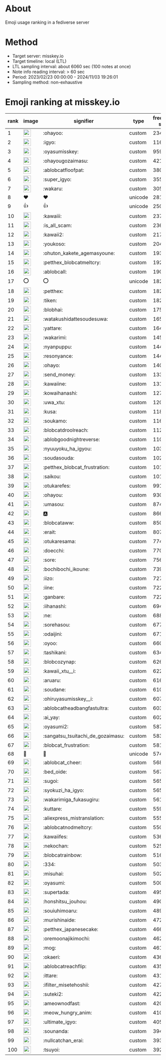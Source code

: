 # About
Emoji usage ranking in a fediverse server

# Method
- Target server: misskey.io
- Target timeline: local (LTL)
- LTL sampling interval: about 6060 sec (100 notes at once)
- Note info reading interval: > 60 sec
- Period: 2023/02/23 00:00:00 - 2024/11/03 19:26:01 
- Sampling method: non-exhaustive

# Emoji ranking at misskey.io

|rank|image|signifier|type|frequency score|
|----|----|----|----|----|
|1|<img height="24" src="https://misskey.io/emoji/ohayoo.webp">|:ohayoo:|custom|234358|
|2|<img height="24" src="https://misskey.io/emoji/igyo.webp">|:igyo:|custom|116056|
|3|<img height="24" src="https://misskey.io/emoji/oyasumisskey.webp">|:oyasumisskey:|custom|95929|
|4|<img height="24" src="https://misskey.io/emoji/ohayougozaimasu.webp">|:ohayougozaimasu:|custom|42161|
|5|<img height="24" src="https://misskey.io/emoji/ablobcatfloofpat.webp">|:ablobcatfloofpat:|custom|38005|
|6|<img height="24" src="https://misskey.io/emoji/super_igyo.webp">|:super_igyo:|custom|35579|
|7|<img height="24" src="https://misskey.io/emoji/wakaru.webp">|:wakaru:|custom|30579|
|8|❤|❤|unicode|28156|
|9|👍|👍|unicode|25052|
|10|<img height="24" src="https://misskey.io/emoji/kawaiii.webp">|:kawaiii:|custom|23725|
|11|<img height="24" src="https://misskey.io/emoji/is_all_scam.webp">|:is_all_scam:|custom|23655|
|12|<img height="24" src="https://misskey.io/emoji/kawaii2.webp">|:kawaii2:|custom|21704|
|13|<img height="24" src="https://misskey.io/emoji/youkoso.webp">|:youkoso:|custom|20421|
|14|<img height="24" src="https://misskey.io/emoji/ohuton_kakete_agemasyoune.webp">|:ohuton_kakete_agemasyoune:|custom|19332|
|15|<img height="24" src="https://misskey.io/emoji/petthex_blobcatmeltcry.webp">|:petthex_blobcatmeltcry:|custom|19241|
|16|<img height="24" src="https://misskey.io/emoji/ablobcall.webp">|:ablobcall:|custom|19056|
|17|⭕|⭕|unicode|18279|
|18|<img height="24" src="https://misskey.io/emoji/petthex.webp">|:petthex:|custom|18270|
|19|<img height="24" src="https://misskey.io/emoji/tiken.webp">|:tiken:|custom|18234|
|20|<img height="24" src="https://misskey.io/emoji/blobhai.webp">|:blobhai:|custom|17570|
|21|<img height="24" src="https://misskey.io/emoji/watakushidattesoudesuwa.webp">|:watakushidattesoudesuwa:|custom|16528|
|22|<img height="24" src="https://misskey.io/emoji/yattare.webp">|:yattare:|custom|16491|
|23|<img height="24" src="https://misskey.io/emoji/wakarimi.webp">|:wakarimi:|custom|14580|
|24|<img height="24" src="https://misskey.io/emoji/nyanpuppu.webp">|:nyanpuppu:|custom|14433|
|25|<img height="24" src="https://misskey.io/emoji/resonyance.webp">|:resonyance:|custom|14410|
|26|<img height="24" src="https://misskey.io/emoji/ohayo.webp">|:ohayo:|custom|14017|
|27|<img height="24" src="https://misskey.io/emoji/send_money.webp">|:send_money:|custom|13382|
|28|<img height="24" src="https://misskey.io/emoji/kawaiine.webp">|:kawaiine:|custom|13181|
|29|<img height="24" src="https://misskey.io/emoji/kowaihanashi.webp">|:kowaihanashi:|custom|12758|
|30|<img height="24" src="https://misskey.io/emoji/uwa_xtu.webp">|:uwa_xtu:|custom|12071|
|31|<img height="24" src="https://misskey.io/emoji/kusa.webp">|:kusa:|custom|11800|
|32|<img height="24" src="https://misskey.io/emoji/soukamo.webp">|:soukamo:|custom|11648|
|33|<img height="24" src="https://misskey.io/emoji/blobcatdroolreach.webp">|:blobcatdroolreach:|custom|11203|
|34|<img height="24" src="https://misskey.io/emoji/ablobgoodnightreverse.webp">|:ablobgoodnightreverse:|custom|11098|
|35|<img height="24" src="https://misskey.io/emoji/nyuuyoku_ha_igyou.webp">|:nyuuyoku_ha_igyou:|custom|10396|
|36|<img height="24" src="https://misskey.io/emoji/soudasouda.webp">|:soudasouda:|custom|10239|
|37|<img height="24" src="https://misskey.io/emoji/petthex_blobcat_frustration.webp">|:petthex_blobcat_frustration:|custom|10136|
|38|<img height="24" src="https://misskey.io/emoji/saikou.webp">|:saikou:|custom|10128|
|39|<img height="24" src="https://misskey.io/emoji/otukarefes.webp">|:otukarefes:|custom|9910|
|40|<img height="24" src="https://misskey.io/emoji/ohayou.webp">|:ohayou:|custom|9304|
|41|<img height="24" src="https://misskey.io/emoji/umasou.webp">|:umasou:|custom|8740|
|42|<img height="24" src="https://misskey.io/emoji/a.webp">|:a:|custom|8662|
|43|<img height="24" src="https://misskey.io/emoji/blobcataww.webp">|:blobcataww:|custom|8500|
|44|<img height="24" src="https://misskey.io/emoji/erait.webp">|:erait:|custom|8077|
|45|<img height="24" src="https://misskey.io/emoji/otukaresama.webp">|:otukaresama:|custom|7741|
|46|<img height="24" src="https://misskey.io/emoji/doecchi.webp">|:doecchi:|custom|7703|
|47|<img height="24" src="https://misskey.io/emoji/sore.webp">|:sore:|custom|7562|
|48|<img height="24" src="https://misskey.io/emoji/bochibochi_ikoune.webp">|:bochibochi_ikoune:|custom|7390|
|49|<img height="24" src="https://misskey.io/emoji/iizo.webp">|:iizo:|custom|7276|
|50|<img height="24" src="https://misskey.io/emoji/iine.webp">|:iine:|custom|7226|
|51|<img height="24" src="https://misskey.io/emoji/ganbare.webp">|:ganbare:|custom|7220|
|52|<img height="24" src="https://misskey.io/emoji/iihanashi.webp">|:iihanashi:|custom|6944|
|53|<img height="24" src="https://misskey.io/emoji/ne.webp">|:ne:|custom|6888|
|54|<img height="24" src="https://misskey.io/emoji/sorehasou.webp">|:sorehasou:|custom|6771|
|55|<img height="24" src="https://misskey.io/emoji/odaijini.webp">|:odaijini:|custom|6710|
|56|<img height="24" src="https://misskey.io/emoji/oyoo.webp">|:oyoo:|custom|6604|
|57|<img height="24" src="https://misskey.io/emoji/tashikani.webp">|:tashikani:|custom|6348|
|58|<img height="24" src="https://misskey.io/emoji/blobcozynap.webp">|:blobcozynap:|custom|6268|
|59|<img height="24" src="https://misskey.io/emoji/kawaii_xtu__i.webp">|:kawaii_xtu__i:|custom|6221|
|60|<img height="24" src="https://misskey.io/emoji/aruaru.webp">|:aruaru:|custom|6160|
|61|<img height="24" src="https://misskey.io/emoji/soudane.webp">|:soudane:|custom|6105|
|62|<img height="24" src="https://misskey.io/emoji/ohiruyasumisskey__i.webp">|:ohiruyasumisskey__i:|custom|6072|
|63|<img height="24" src="https://misskey.io/emoji/ablobcatheadbangfastultra.webp">|:ablobcatheadbangfastultra:|custom|6036|
|64|<img height="24" src="https://misskey.io/emoji/ai_yay.webp">|:ai_yay:|custom|6027|
|65|<img height="24" src="https://misskey.io/emoji/oyasumi2.webp">|:oyasumi2:|custom|5871|
|66|<img height="24" src="https://misskey.io/emoji/sangatsu_tsuitachi_de_gozaimasu.webp">|:sangatsu_tsuitachi_de_gozaimasu:|custom|5839|
|67|<img height="24" src="https://misskey.io/emoji/blobcat_frustration.webp">|:blobcat_frustration:|custom|5813|
|68|🎉|🎉|unicode|5742|
|69|<img height="24" src="https://misskey.io/emoji/ablobcat_cheer.webp">|:ablobcat_cheer:|custom|5680|
|70|<img height="24" src="https://misskey.io/emoji/bed_oide.webp">|:bed_oide:|custom|5678|
|71|<img height="24" src="https://misskey.io/emoji/sugoi.webp">|:sugoi:|custom|5654|
|72|<img height="24" src="https://misskey.io/emoji/syokuzi_ha_igyo.webp">|:syokuzi_ha_igyo:|custom|5651|
|73|<img height="24" src="https://misskey.io/emoji/wakarimiga_fukasugiru.webp">|:wakarimiga_fukasugiru:|custom|5615|
|74|<img height="24" src="https://misskey.io/emoji/kuttare.webp">|:kuttare:|custom|5596|
|75|<img height="24" src="https://misskey.io/emoji/aliexpress_mistranslation.webp">|:aliexpress_mistranslation:|custom|5555|
|76|<img height="24" src="https://misskey.io/emoji/ablobcatnodmeltcry.webp">|:ablobcatnodmeltcry:|custom|5509|
|77|<img height="24" src="https://misskey.io/emoji/kawaiifes.webp">|:kawaiifes:|custom|5364|
|78|<img height="24" src="https://misskey.io/emoji/nekochan.webp">|:nekochan:|custom|5257|
|79|<img height="24" src="https://misskey.io/emoji/blobcatrainbow.webp">|:blobcatrainbow:|custom|5166|
|80|<img height="24" src="https://misskey.io/emoji/334.webp">|:334:|custom|5030|
|81|<img height="24" src="https://misskey.io/emoji/misuhai.webp">|:misuhai:|custom|5029|
|82|<img height="24" src="https://misskey.io/emoji/oyasumi.webp">|:oyasumi:|custom|5003|
|83|<img height="24" src="https://misskey.io/emoji/supertada.webp">|:supertada:|custom|4959|
|84|<img height="24" src="https://misskey.io/emoji/honshitsu_jouhou.webp">|:honshitsu_jouhou:|custom|4909|
|85|<img height="24" src="https://misskey.io/emoji/souiuhimoaru.webp">|:souiuhimoaru:|custom|4892|
|86|<img height="24" src="https://misskey.io/emoji/murishinaide.webp">|:murishinaide:|custom|4722|
|87|<img height="24" src="https://misskey.io/emoji/petthex_japanesecake.webp">|:petthex_japanesecake:|custom|4664|
|88|<img height="24" src="https://misskey.io/emoji/oremoonajikimochi.webp">|:oremoonajikimochi:|custom|4628|
|89|<img height="24" src="https://misskey.io/emoji/mog.webp">|:mog:|custom|4611|
|90|<img height="24" src="https://misskey.io/emoji/okaeri.webp">|:okaeri:|custom|4361|
|91|<img height="24" src="https://misskey.io/emoji/ablobcatreachflip.webp">|:ablobcatreachflip:|custom|4353|
|92|<img height="24" src="https://misskey.io/emoji/ittare.webp">|:ittare:|custom|4312|
|93|<img height="24" src="https://misskey.io/emoji/ifilter_misetehoshii.webp">|:ifilter_misetehoshii:|custom|4272|
|94|<img height="24" src="https://misskey.io/emoji/suteki2.webp">|:suteki2:|custom|4225|
|95|<img height="24" src="https://misskey.io/emoji/ameownodfast.webp">|:ameownodfast:|custom|4202|
|96|<img height="24" src="https://misskey.io/emoji/meow_hungry_anim.webp">|:meow_hungry_anim:|custom|4101|
|97|<img height="24" src="https://misskey.io/emoji/ultimate_igyo.webp">|:ultimate_igyo:|custom|4055|
|98|<img height="24" src="https://misskey.io/emoji/sounanda.webp">|:sounanda:|custom|3946|
|99|<img height="24" src="https://misskey.io/emoji/nullcatchan_erai.webp">|:nullcatchan_erai:|custom|3934|
|100|<img height="24" src="https://misskey.io/emoji/tsuyoi.webp">|:tsuyoi:|custom|3928|
